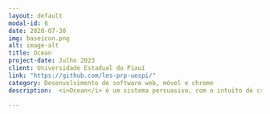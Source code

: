 ```yaml
---
layout: default
modal-id: 6
date: 2020-07-30
img: baseicon.png
alt: image-alt
title: Ocean
project-date: Julho 2023
client: Universidade Estadual do Piauí
link: "https://github.com/les-prp-uespi/"
category: Desenvolvimento de software web, móvel e chrome
description:  <i>Ocean</i> é um sistema persuasivo, com o intuito de criar o hábito saudável da ingestão correta de água. O sistema de software permite o usuário controlar sua ingestão diária de água através de um aplicativo móvel, uma extensão chrome ou mesmo um software desktop. O código do aplicativo e do site do Ocean está disponível <a href="https://github.com/les-prp-uespi/ocean">Ocean@GitHub</a>.

---
```

